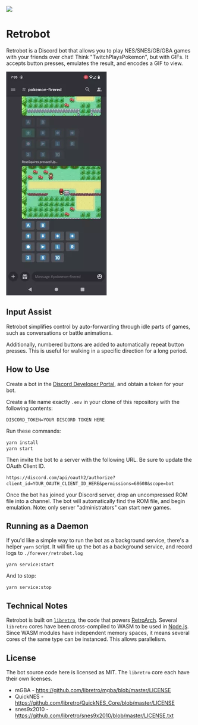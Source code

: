 [![](https://dcbadge.vercel.app/api/server/dbcnjr9tp9)](https://discord.gg/dbcnjr9tp9)

# Retrobot

Retrobot is a Discord bot that allows you to play NES/SNES/GB/GBA games with your friends over chat! Think "TwitchPlaysPokemon", but with GIFs. It accepts button presses, emulates the result, and encodes a GIF to view.

![Example](example.webp)

## Input Assist
Retrobot simplifies control by auto-forwarding through idle parts of games, such as conversations or battle animations. 

Additionally, numbered buttons are added to automatically repeat button presses. This is useful for walking in a specific direction for a long period.

## How to Use
Create a bot in the [Discord Developer Portal](https://discord.com/developers/applications), and obtain a token for your bot.

Create a file name exactly `.env` in your clone of this repository with the following contents:
```
DISCORD_TOKEN=YOUR DISCORD TOKEN HERE
```

Run these commands:
```
yarn install
yarn start
```

Then invite the bot to a server with the following URL. Be sure to update the OAuth Client ID.
```
https://discord.com/api/oauth2/authorize?client_id=YOUR_OAUTH_CLIENT_ID_HERE&permissions=68608&scope=bot
```

Once the bot has joined your Discord server, drop an uncompressed ROM file into a channel. The bot will automatically find the ROM file, and begin emulation. Note: only server "administrators" can start new games.

## Running as a Daemon
If you'd like a simple way to run the bot as a background service, there's a helper `yarn` script. It will fire up the bot as a background service, and record logs to `./forever/retrobot.log`
```
yarn service:start
```
And to stop:
```
yarn service:stop
```
## Technical Notes
Retrobot is built on [`libretro`](https://github.com/libretro/libretro-common), the code that powers [RetroArch](https://www.retroarch.com/). Several `libretro` cores have been cross-compiled to WASM to be used in [Node.js](https://www.retroarch.com/). Since WASM modules have independent memory spaces, it means several cores of the same type can be instanced. This allows parallelism.

## License
The bot source code here is licensed as MIT. The `libretro` core each have their own licenses.
* mGBA - https://github.com/libretro/mgba/blob/master/LICENSE
* QuickNES - https://github.com/libretro/QuickNES_Core/blob/master/LICENSE
* snes9x2010 - https://github.com/libretro/snes9x2010/blob/master/LICENSE.txt

